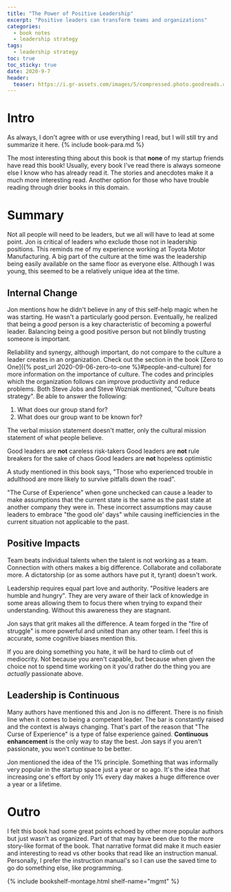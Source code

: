 ```yaml
---
title: "The Power of Positive Leadership" 
excerpt: "Positive leaders can transform teams and organizations"
categories:
  - book notes
  - leadership strategy
tags:
  - leadership strategy
toc: true
toc_sticky: true
date: 2020-9-7
header:
  teaser: https://i.gr-assets.com/images/S/compressed.photo.goodreads.com/books/1491423333l/32027331._SY475_.jpg
---
```

# Intro
As always, I don't agree with or use everything I read, but I will still try and summarize it here. {% include book-para.md %}

The most interesting thing about this book is that **none** of my startup friends have read this book! Usually, every book I've read there is always someone else I know who has already read it. The stories and anecdotes make it a much more interesting read. Another option for those who have trouble reading through drier books in this domain.

# Summary
Not all people will need to be leaders, but we all will have to lead at some point. Jon is critical of leaders who exclude those not in leadership positions. This reminds me of my experience working at Toyota Motor Manufacturing. A big part of the culture at the time was the leadership being easily available on the same floor as everyone else. Although I was young, this seemed to be a relatively unique idea at the time.

## Internal Change
Jon mentions how he didn't believe in any of this self-help magic when he was starting. He wasn't a particularly good person. Eventually, he realized that being a *good* person is a key characteristic of becoming a powerful leader. Balancing being a good positive person but not blindly trusting someone is important.

Reliability and synergy, although important, do not compare to the culture a leader creates in an organization. Check out the section in the book [Zero to One]({% post_url 2020-09-06-zero-to-one %}#people-and-culture) for more information on the importance of culture. The codes and principles which the organization follows can improve productivity and reduce problems. Both Steve Jobs and Steve Wozniak mentioned, "Culture beats strategy". Be able to answer the following:
1. What does our group stand for?
2. What does our group want to be known for?

The verbal mission statement doesn't matter, only the cultural mission statement of what people believe.

Good leaders are **not** careless risk-takers
Good leaders are **not** rule breakers for the sake of chaos
Good leaders are **not** hopeless optimistic

A study mentioned in this book says, "Those who experienced trouble in adulthood are more likely to survive pitfalls down the road".

"The Curse of Experience" when gone unchecked can cause a leader to make assumptions that the current state is the same as the past state at another company they were in. These incorrect assumptions may cause leaders to embrace "the good ole' days" while causing inefficiencies in the current situation not applicable to the past.

## Positive Impacts
Team beats individual talents when the talent is not working as a team. Connection with others makes a big difference. Collaborate and collaborate more. A dictatorship (or as some authors have put it, tyrant) doesn't work.

Leadership requires equal part love and authority. "Positive leaders are humble and hungry". They are very aware of their lack of knowledge in some areas allowing them to focus there when trying to expand their understanding. Without this awareness they are stagnant.

Jon says that grit makes all the difference. A team forged in the "fire of struggle" is more powerful and united than any other team. I feel this is accurate, some cognitive biases mention this.

If you are doing something you hate, it will be hard to climb out of mediocrity. Not because you aren't capable, but because when given the choice not to spend time working on it you'd rather do the thing you are *actually* passionate above.

## Leadership is Continuous
Many authors have mentioned this and Jon is no different. There is no finish line when it comes to being a competent leader. The bar is constantly raised and the context is always changing. That's part of the reason that "The Curse of Experience" is a type of false experience gained. **Continuous enhancement** is the only way to stay the best. Jon says if you aren't passionate, you won't continue to be better.

Jon mentioned the idea of the 1% principle. Something that was informally very popular in the startup space just a year or so ago. It's the idea that increasing one's effort by only 1% every day makes a huge difference over a year or a lifetime.

# Outro
I felt this book had some great points echoed by other more popular authors but just wasn't as organized. Part of that may have been due to the more story-like format of the book. That narrative format did make it much easier and interesting to read vs other books that read like an instruction manual. Personally, I prefer the instruction manual's so I can use the saved time to go do something else, like programming.


{% include bookshelf-montage.html shelf-name="mgmt" %}